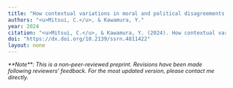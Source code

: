 ```yaml
---
title: "How contextual variations in moral and political disagreements influence the perception of not taking a side"
authors: "<u>Mitsui, C.</u>, & Kawamura, Y."
year: 2024
citation: "<u>Mitsui, C.</u>, & Kawamura, Y. (2024). How contextual variations in moral and political disagreements influence the perception of not taking a side. <i>Preprint available at SSRN</i>."
doi: "https://dx.doi.org/10.2139/ssrn.4811422"
layout: none
---
```

<p style="font-size: 0.9em;"><em>**Note**: This is a non–peer-reviewed preprint. Revisions have been made following reviewers' feedback. For the most updated version, please contact me directly.</em></p>



<!-- ---
title: "How contextual variations in moral and political disagreements influence the perception of not taking a side"
collection: publications
permalink: /publication/2024-04-29-NSR-1
excerpt: 'Stage 1 manuscript for Registered Reports.'
date: 2024-04-29
venue: 'SSRN'
paperurl: 'https://dx.doi.org/10.2139/ssrn.4811422'
citation: '<u><b>Mitsui, C.</b></u>, & Kawamura, Y. (2024). How contextual variations in moral and political disagreements influence the perception of not taking a side. <i>Preprint available at SSRN</i>'
---

The Stage 1 manuscript, currently being further refined for submission to Registered Reports, is available as a preprint. -->
